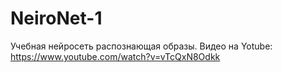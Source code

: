 # NeiroNet-1
Учебная нейросеть распознающая образы.
Видео на Yotube: https://www.youtube.com/watch?v=vTcQxN8Odkk
